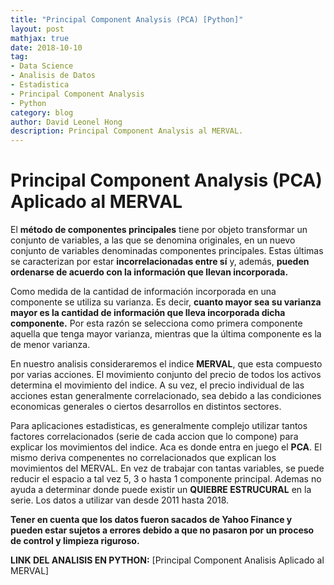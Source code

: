 ```yaml
---
title: "Principal Component Analysis (PCA) [Python]"
layout: post
mathjax: true
date: 2018-10-10
tag:
- Data Science
- Analisis de Datos
- Estadistica
- Principal Component Analysis
- Python
category: blog
author: David Leonel Hong
description: Principal Component Analysis al MERVAL.
---
```

# Principal Component Analysis (PCA) Aplicado al MERVAL

El **método de componentes principales** tiene por objeto transformar un conjunto de variables, a las
que se denomina originales, en un nuevo conjunto de variables denominadas componentes
principales.  Estas últimas se caracterizan por estar **incorrelacionadas entre sí** y, además, **pueden
ordenarse de acuerdo con la información que llevan incorporada.**

Como medida de la cantidad de información incorporada en una componente se utiliza su varianza.
Es decir, **cuanto mayor sea su varianza mayor es la cantidad de información que lleva incorporada
dicha componente.** Por esta razón se selecciona como primera componente aquella que tenga
mayor varianza, mientras que la última componente es la de menor varianza.

En nuestro analisis consideraremos el indice **MERVAL**, que esta compuesto por varias acciones. El movimiento conjunto del precio de todos los activos determina el movimiento del indice. A su vez, el precio individual de las acciones estan generalmente correlacionado, sea debido a las condiciones economicas generales o ciertos desarrollos en distintos sectores. 

Para aplicaciones estadisticas, es generalmente complejo utilizar tantos factores correlacionados (serie de cada accion que lo compone) para explicar los movimientos del indice. Aca es donde entra en juego el **PCA**. El mismo deriva compenentes no correlacionados que explican los movimientos del MERVAL. En vez de trabajar con tantas variables, se puede reducir el espacio a tal vez 5, 3 o hasta 1 componente principal. Ademas no ayuda a determinar donde puede existir un **QUIEBRE ESTRUCURAL** en la serie. Los datos a utilizar van desde 2011 hasta 2018.

**Tener en cuenta que los datos fueron sacados de Yahoo Finance y pueden estar sujetos a errores debido a que no pasaron por un proceso de control y limpieza riguroso.**

**LINK DEL ANALISIS EN PYTHON:** [Principal Component Analisis Aplicado al MERVAL]
